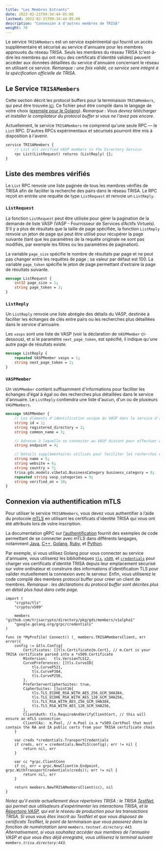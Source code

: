 ```yaml
---
title: "Les Membres Entrants"
date: 2022-02-21T09:34:44-05:00
lastmod: 2022-02-21T09:34:44-05:00
description: "Connexion à d'autres membres de TRISA"
weight: 70
---
```


Le service `TRISAMembers` est un service expérimental qui fournit un accès supplémentaire et sécurisé au service d'annuaire pour les membres approuvés du réseau TRISA. Seuls les membres du réseau TRISA (c'est-à-dire les membres qui ont reçu des certificats d'identité valides) peuvent accéder aux données détaillées du service d'annuaire concernant le réseau en utilisant ce service. *Remarque : une fois validé, ce service sera intégré à la spécification officielle de TRISA.*

## Le Service `TRISAMembers`

Cette section décrit les protocol buffers pour la terminaison `TRISAMembers`, qui peut être trouvée [ici](https://github.com/trisacrypto/directory/blob/main/proto/gds/members/v1alpha1/members.proto). Ce fichier peut être compilé dans le langage de votre choix ([exemple pour le Golang](https://github.com/trisacrypto/directory/tree/main/pkg/gds/members/v1alpha1)). *Remarque : Vous devrez télécharger et installer le compilateur du protocol buffer si vous ne l'avez pas encore.*

Actuellement, le service `TRISAMembers` ne comprend qu'une seule RPC &mdash; le `List` RPC. D'autres RPCs expérimentaux et sécurisés pourront être mis à disposition à l'avenir.

```proto
service TRISAMembers {
    // List all verified VASP members in the Directory Service.
    rpc List(ListRequest) returns (ListReply) {};
}
```

## Liste des membres vérifiés

Le `List` RPC renvoie une liste paginée de tous les membres vérifiés de TRISA afin de faciliter la recherche des pairs dans le réseau TRISA. Le RPC reçoit en entrée une requête de type `ListRequest` et renvoie un `ListReply`.

### `ListRequest`

La fonction `ListRequest` peut être utilisée pour gérer la pagination de la demande de liste VASP (VASP - Fournisseur de Services d’Actifs Virtuels). S'il y a plus de résultats que la taille de page spécifiée, la fonction `ListReply` renvoie un jeton de page qui peut être utilisé pour récupérer la page suivante (tant que les paramètres de la requête originale ne sont pas modifiés, par exemple les filtres ou les paramètres de pagination).

La variable `page_size` spécifie le nombre de résultats par page et ne peut pas changer entre les requêtes de page ; sa valeur par défaut est 100. La variable `page_token` spécifie le jeton de page permettant d'extraire la page de résultats suivante.

```proto
message ListRequest {
    int32 page_size = 1;
    string page_token = 2;
}
```

### `ListReply`

Un `ListReply` renvoie une liste abrégée des détails du VASP, destinée à faciliter les échanges de clés entre pairs ou les recherches plus détaillées dans le service d'annuaire.

Les `vasps` sont une liste de VASP (voir la déclaration de `VASPMember` ci-dessous), et si le paramètre `next_page_token`, est spécifié, il indique qu'une autre page de résultats existe.

```proto
message ListReply {
    repeated VASPMember vasps = 1;
    string next_page_token = 2;
}
```

### `VASPMember`

Un `VASPMember` contient suffisamment d'informations pour faciliter les échanges d'égal à égal ou des recherches plus détaillées dans le service d'annuaire. Le `ListReply` contiendra une liste d'aucun, d'un ou de plusieurs `VASPMembers`.

```proto
message VASPMember {
    // Les éléments d'identification unique du VASP dans le service d'annuaire
    string id = 1;
    string registered_directory = 2;
    string common_name = 3;

    // Adresse à laquelle se connecter au VASP distant pour effectuer une demande TRISA
    string endpoint = 4;

    // Détails supplémentaires utilisés pour faciliter les recherches et les correspondances
    string name = 5;
    string website = 6;
    string country = 7;
    trisa.gds.models.v1beta1.BusinessCategory business_category = 8;
    repeated string vasp_categories = 9;
    string verified_on = 10;
}
```

## Connexion via authentification mTLS

Pour utiliser le service `TRISAMembers`, vous devez vous authentifier à l’aide du protocole [mTLS](https://grpc.io/docs/guides/auth/) en utilisant les certificats d'identité TRISA qui vous ont été attribués lors de votre inscription.

La documentation gRPC sur [l’authentification](https://grpc.io/docs/guides/auth) fournit des exemples de code permettant de se connecter avec mTLS dans différents langages, notamment [Java](https://grpc.io/docs/guides/auth/#java), [C++](https://grpc.io/docs/guides/auth/#c), [Golang](https://grpc.io/docs/guides/auth/#go), [Ruby](https://grpc.io/docs/guides/auth/#ruby), et [Python](https://grpc.io/docs/guides/auth/#python).

Par exemple, si vous utilisez Golang pour vous connecter au service d'annuaire, vous utiliserez les bibliothèques [`tls`](https://pkg.go.dev/crypto/tls), [`x509`](https://pkg.go.dev/crypto/x509), et [`credentials`](https://pkg.go.dev/google.golang.org/grpc/credentials) pour charger vos certificats d'identité TRISA depuis leur emplacement sécurisé sur votre ordinateur et construire des informations d'identification TLS pour valider mutuellement la connexion avec le serveur. Enfin, vous utiliserez le code compilé des membres protocol buffer pour créer un client de membres. *Remarque : les déclarations du protocol buffer sont décrites plus en détail plus haut dans cette page.*

```golang
import (
    "crypto/tls"
    "crypto/x509"

    members "github.com/trisacrypto/directory/pkg/gds/members/v1alpha1"
    "google.golang.org/grpc/credentials"
)

func (m *MyProfile) Connect() (_ members.TRISAMembersClient, err error){
    config := &tls.Config{
		Certificates: []tls.Certificate{m.Cert}, // m.Cert is your TRISA certificate parsed into a *x509.Certificate
		MinVersion:   tls.VersionTLS12,
		CurvePreferences: []tls.CurveID{
			tls.CurveP521,
			tls.CurveP384,
			tls.CurveP256,
		},
		PreferServerCipherSuites: true,
		CipherSuites: []uint16{
			tls.TLS_ECDHE_RSA_WITH_AES_256_GCM_SHA384,
			tls.TLS_ECDHE_RSA_WITH_AES_128_GCM_SHA256,
			tls.TLS_RSA_WITH_AES_256_GCM_SHA384,
			tls.TLS_RSA_WITH_AES_128_GCM_SHA256,
		},
		ClientAuth: tls.RequireAndVerifyClientCert, // this will ensure an mTLS connection
		ClientCAs:  m.Pool, // m.Pool is a *x509.CertPool that must contain the RA and IA public certs from your TRISA certificate chain
	}

    var creds *credentials.TransportCredentials
    if creds, err = credentials.NewTLS(config); err != nil {
        return nil, err
    }

    var cc *grpc.ClientConn
    if cc, err = grpc.NewClient(m.Endpoint, grpc.WithTransportCredentials(creds)); err != nil {
        return nil, err
    }

    return members.NewTRISAMembersClient(cc), nil
}
```

*Notez qu'il existe actuellement deux répertoires TRISA : le TRISA [TestNet](https://testnet.directory/), qui permet aux utilisateurs d'expérimenter les interactions TRISA, et le [Répertoire VASP](https://trisa.directory/), qui est le réseau de production pour les transactions TRISA. Si vous vous êtes inscrit au TestNet et que vous disposez de certificats TestNet, le point de terminaison que vous passerez dans la fonction de numérotation sera `members.testnet.directory:443`. Alternativement, si vous souhaitez accéder aux membres de l'annuaire VASP et que vous êtes déjà enregistré, vous utiliserez le terminal suivant `members.trisa.directory:443`.*
